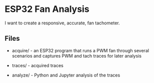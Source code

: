 # ESP32 Fan Analysis

I want to create a responsive, accurate, fan tachometer.

## Files

* acquire/ - an ESP32 program that runs a PWM fan through several scenarios
and captures PWM and tach traces for later analysis

* traces/ - acquired traces

* analyze/ - Python and Jupyter analysis of the traces
